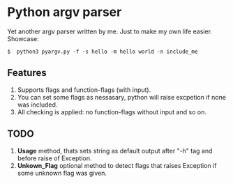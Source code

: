 # Python argv parser


Yet another argv parser written by me. Just to make my own life easier.
Showcase:
``` console
$  python3 pyargv.py -f -s hello -m hello world -n include_me
```
## Features
1. Supports flags and function-flags (with input).
2. You can set some flags as nessasary, python will raise excpetion if none was included.
3. All checking is applied: no function-flags without input and so on.

## TODO
1. __Usage__ method, thats sets string as default output after "-h" tag and before raise of Exception.
2. __Unkown_Flag__ optional method to detect flags that raises Exception if some unknown flag was given.
